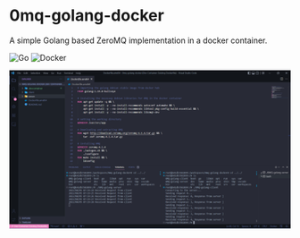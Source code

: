 # 0mq-golang-docker
A simple Golang based ZeroMQ implementation in a docker container.

![Go](https://img.shields.io/badge/go-%2300ADD8.svg?style=for-the-badge&logo=go&logoColor=white)
![Docker](https://img.shields.io/badge/docker-%230db7ed.svg?style=for-the-badge&logo=docker&logoColor=white)

![Demo Screenshot](/Screenshot%202022-08-05%20124950.png)
